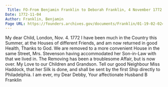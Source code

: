 ```yaml
---
 Title: FO-From Benjamin Franklin to Deborah Franklin, 4 November 1772
Date: 1772-11-04
Author: Franklin, Benjamin
Page URL: https://founders.archives.gov/documents/Franklin/01-19-02-0245
---
```


My dear Child,
London, Nov. 4. 1772
I have been much in the Country this Summer, at the Houses of different Friends, and am now returned in good Health, Thanks to God. We are removed to a more convenient House in the same Street, Mrs. Stevenson having accommodated her Son-in-Law with that we lived in. The Removing has been a troublesome Affair, but is now over. My Love to our Children and Grandson. Tell our good Neighbour Miss Haddock, that her Silk is done, and shall be sent by the first Ship directly to Philadelphia. I am ever, my Dear Debby, Your affectionate Husband
B Franklin

